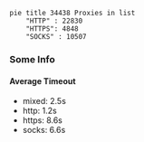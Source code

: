 
```mermaid
pie title 34438 Proxies in list
    "HTTP" : 22830
    "HTTPS": 4848
    "SOCKS" : 10507
```

### Some Info
#### Average Timeout

- mixed: 2.5s
- http: 1.2s
- https: 8.6s
- socks: 6.6s